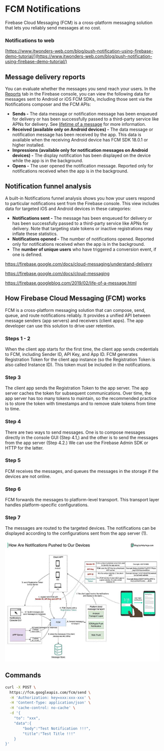 # FCM Notifications

Firebase Cloud Messaging (FCM) is a cross-platform messaging solution that lets you reliably send messages at no cost.

### Notifications to web

[https://www.itwonders-web.com/blog/push-notification-using-firebase-demo-tutorial/](https://www.itwonders-web.com/blog/push-notification-using-firebase-demo-tutorial/)

## Message delivery reports

You can evaluate whether the messages you send reach your users. In the [Reports](https://console.firebase.google.com/project/_/notification/reporting?authuser=1) tab in the Firebase console, you can view the following data for messages sent to Android or iOS FCM SDKs, including those sent via the Notifications composer and the FCM APIs:

- **Sends -** The data message or notification message has been enqueued for delivery or has been successfully passed to a third-party service like APNs for delivery. See [lifetime of a message](https://firebase.google.com/docs/cloud-messaging/concept-options?authuser=1#lifetime) for more information.
- **Received (available only on Android devices) -** The data message or notification message has been received by the app. This data is available when the receiving Android device has FCM SDK 18.0.1 or higher installed.
- **Impressions (available only for notification messages on Android devices) -** The display notification has been displayed on the device while the app is in the background.
- **Opens -** The user opened the notification message. Reported only for notifications received when the app is in the background.

## Notification funnel analysis

A built-in Notifications funnel analysis shows you how your users respond to particular notifications sent from the Firebase console. This view includes data for targeted iOS and Android devices in these categories:

- **Notifications sent -** The message has been enqueued for delivery or has been successfully passed to a third-party service like APNs for delivery. Note that targeting stale tokens or inactive registrations may inflate these statistics.
- **Notifications opened -** The number of notifications opened. Reported only for notifications received when the app is in the background.
- The **number of unique users** who have triggered a conversion event, if one is defined.

https://firebase.google.com/docs/cloud-messaging/understand-delivery

https://firebase.google.com/docs/cloud-messaging

https://firebase.googleblog.com/2019/02/life-of-a-message.html

## How Firebase Cloud Messaging (FCM) works

FCM is a cross-platform messaging solution that can compose, send, queue, and route notifications reliably. It provides a unified API between message senders (app servers) and receivers (client apps). The app developer can use this solution to drive user retention.

### Steps 1 - 2

When the client app starts for the first time, the client app sends credentials to FCM, including Sender ID, API Key, and App ID. FCM generates Registration Token for the client app instance (so the Registration Token is also called Instance ID). This token must be included in the notifications.

### Step 3

The client app sends the Registration Token to the app server. The app server caches the token for subsequent communications. Over time, the app server has too many tokens to maintain, so the recommended practice is to store the token with timestamps and to remove stale tokens from time to time.

### Step 4

There are two ways to send messages. One is to compose messages directly in the console GUI (Step 4.1,) and the other is to send the messages from the app server (Step 4.2.) We can use the Firebase Admin SDK or HTTP for the latter.

### Step 5

FCM receives the messages, and queues the messages in the storage if the devices are not online.

### Step 6

FCM forwards the messages to platform-level transport. This transport layer handles platform-specific configurations.

### Step 7

The messages are routed to the targeted devices. The notifications can be displayed according to the configurations sent from the app server (1).

![How FCM Works](../../../media/Pasted%20image%2020240229100535.jpg)

## Commands

```bash
curl -X POST \
  https://fcm.googleapis.com/fcm/send \
  -H 'Authorization: key=xxx:xxx-xxx' \
  -H 'Content-Type: application/json' \
  -H 'cache-control: no-cache' \
  -d '{
    "to": "xxx",
    "data":{
        "body":"Test Notification !!!",
        "title":"Test Title !!!"
    }
}'
```
